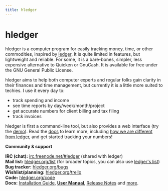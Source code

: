 ```yaml
---
title: hledger
---
```


# hledger

hledger is a computer program for easily tracking money, time, or other
commodities, inspired by [ledger](http://ledger-cli.org). It is quite
limited in features, but lightweight and reliable. For some, it is a
bare-bones, simpler, less expensive alternative to Quicken or GnuCash.  It
is available for free under the GNU General Public License.

hledger aims to help both computer experts and regular folks gain clarity
in their finances and time management, but currently it is a little more
suited to techies. I use it every day to:

-   track spending and income
-   see time reports by day/week/month/project
-   get accurate numbers for client billing and tax filing
-   track invoices

hledger is first a command-line tool, but also provides a web interface
(try the [demo](http://demo.hledger.org)). Read the [docs](DOCS.html) to
learn more, including
[how we are different from ledger](FAQ.html#how-does-hledger-relate-to-ledger),
and get started tracking your numbers!

**Community & support**

**IRC (chat):** [irc.freenode.net/#ledger](irc://irc.freenode.net/#ledger) (shared with ledger)  
**Mail list:** [hledger.org/list](http://hledger.org/list) (for broader topics, you can also use [ledger's list](http://list.ledger-cli.org))  
**Bug tracker:** [hledger.org/bugs](http://hledger.org/bugs)  
**Wishlist/planning:** [hledger.org/trello](http://hledger.org/trello)  
**Code:** [hledger.org/code](http://hledger.org/code)  
**Docs:** [Installation Guide](INSTALL.html), **[User Manual](MANUAL.html)**, [Release Notes](NEWS.html) and [more](DOCS.html).

<!--  
or [email me](mailto:simon@joyful.com?subject=hledger:).
I appreciate feedback and help with all aspects of hledger.
-->

